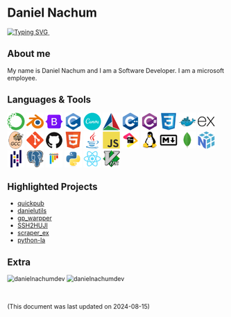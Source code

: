 <!-- markdownlint-disable MD033 MD041-->

<div >
<h1>
Daniel Nachum
</h1>
<div >
<a href="https://git.io/typing-svg" >
<img src="https://readme-typing-svg.herokuapp.com?font=Fira+Code&size=20&color=36BCF7FF&pause=250&width=800&height=75&lines=Software%20Developer;Musician" alt="Typing SVG" />
</a>
<img src="https://github-readme-stats.vercel.app/api?username=danielnachumdev&show_icons=true&locale=en&theme=grovbox" alt="" />
</div>
<div >
<h2>
About me
</h2>
My name is Daniel Nachum and I am a Software Developer.
I am a microsoft employee.
</div>
<div >
<h2>
Languages & Tools
</h2>
<img src="https://raw.githubusercontent.com/devicons/devicon/master/icons/anaconda/anaconda-original.svg" width="40" height="40" alt="anaconda" />
<img src="https://raw.githubusercontent.com/devicons/devicon/master/icons/blender/blender-original.svg" width="40" height="40" alt="blender" />
<img src="https://raw.githubusercontent.com/devicons/devicon/master/icons/bootstrap/bootstrap-original.svg" width="40" height="40" alt="bootstrap" />
<img src="https://raw.githubusercontent.com/devicons/devicon/master/icons/c/c-original.svg" width="40" height="40" alt="c" />
<img src="https://raw.githubusercontent.com/devicons/devicon/master/icons/canva/canva-original.svg" width="40" height="40" alt="canva" />
<img src="https://raw.githubusercontent.com/devicons/devicon/master/icons/cmake/cmake-original.svg" width="40" height="40" alt="cmake" />
<img src="https://raw.githubusercontent.com/devicons/devicon/master/icons/cplusplus/cplusplus-original.svg" width="40" height="40" alt="cplusplus" />
<img src="https://raw.githubusercontent.com/devicons/devicon/master/icons/csharp/csharp-original.svg" width="40" height="40" alt="csharp" />
<img src="https://raw.githubusercontent.com/devicons/devicon/master/icons/css3/css3-original.svg" width="40" height="40" alt="css3" />
<img src="https://raw.githubusercontent.com/devicons/devicon/master/icons/docker/docker-original.svg" width="40" height="40" alt="docker" />
<img src="https://raw.githubusercontent.com/devicons/devicon/master/icons/express/express-original.svg" width="40" height="40" alt="express" />
<img src="https://raw.githubusercontent.com/devicons/devicon/master/icons/gcc/gcc-original.svg" width="40" height="40" alt="gcc" />
<img src="https://raw.githubusercontent.com/devicons/devicon/master/icons/git/git-original.svg" width="40" height="40" alt="git" />
<img src="https://raw.githubusercontent.com/devicons/devicon/master/icons/github/github-original.svg" width="40" height="40" alt="github" />
<img src="https://raw.githubusercontent.com/devicons/devicon/master/icons/html5/html5-original.svg" width="40" height="40" alt="html5" />
<img src="https://raw.githubusercontent.com/devicons/devicon/master/icons/java/java-original.svg" width="40" height="40" alt="java" />
<img src="https://raw.githubusercontent.com/devicons/devicon/master/icons/javascript/javascript-original.svg" width="40" height="40" alt="javascript" />
<img src="https://raw.githubusercontent.com/devicons/devicon/master/icons/jetbrains/jetbrains-original.svg" width="40" height="40" alt="jetbrains" />
<img src="https://raw.githubusercontent.com/devicons/devicon/master/icons/linux/linux-original.svg" width="40" height="40" alt="linux" />
<img src="https://raw.githubusercontent.com/devicons/devicon/master/icons/markdown/markdown-original.svg" width="40" height="40" alt="markdown" />
<img src="https://raw.githubusercontent.com/devicons/devicon/master/icons/mongodb/mongodb-original.svg" width="40" height="40" alt="mongodb" />
<img src="https://raw.githubusercontent.com/devicons/devicon/master/icons/numpy/numpy-original.svg" width="40" height="40" alt="numpy" />
<img src="https://raw.githubusercontent.com/devicons/devicon/master/icons/pandas/pandas-original.svg" width="40" height="40" alt="pandas" />
<img src="https://raw.githubusercontent.com/devicons/devicon/master/icons/postgresql/postgresql-original.svg" width="40" height="40" alt="postgresql" />
<img src="https://raw.githubusercontent.com/devicons/devicon/master/icons/pytest/pytest-original.svg" width="40" height="40" alt="pytest" />
<img src="https://raw.githubusercontent.com/devicons/devicon/master/icons/python/python-original.svg" width="40" height="40" alt="python" />
<img src="https://raw.githubusercontent.com/devicons/devicon/master/icons/react/react-original.svg" width="40" height="40" alt="react" />
<img src="https://raw.githubusercontent.com/devicons/devicon/master/icons/vim/vim-original.svg" width="40" height="40" alt="vim" />
</div>
<div >
<h2>
Highlighted Projects
</h2>
<ul>
<li>
	<a href="https://www.github.com/danielnachumdev/quickpub" >
quickpub
</a>

</li>
<li>
	<a href="https://www.github.com/danielnachumdev/danielutils" >
danielutils
</a>

</li>
<li>
	<a href="https://www.github.com/danielnachumdev/gp_warpper" >
gp_warpper
</a>

</li>
<li>
	<a href="https://www.github.com/danielnachumdev/SSH2HUJI" >
SSH2HUJI
</a>

</li>
<li>
	<a href="https://www.github.com/danielnachumdev/scraper_ex" >
scraper_ex
</a>

</li>
<li>
	<a href="https://www.github.com/danielnachumdev/python-la" >
python-la
</a>

</li>
</ul>
</div>
<div >
<h2>
Extra
</h2>
<img src="https://github-readme-stats.vercel.app/api/top-langs?username=danielnachumdev&show_icons=true&locale=en&layout=compact&theme=grovbox" alt="danielnachumdev" />
<img src="https://github-readme-streak-stats.herokuapp.com/?user=danielnachumdev&theme=grovbox" alt="danielnachumdev" />
</div>
</div>
<div >
<h2>

</h2>
</br>
(This document was last updated on 2024-08-15)
</div>
